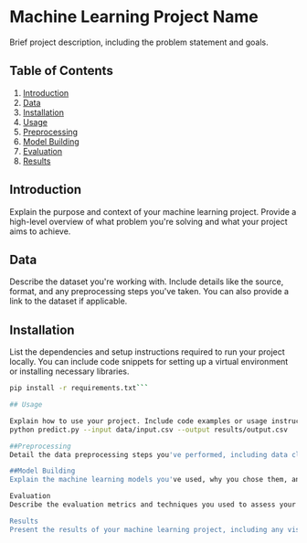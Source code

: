 # Machine Learning Project Name

Brief project description, including the problem statement and goals.

## Table of Contents

1. [Introduction](#introduction)
2. [Data](#data)
3. [Installation](#installation)
4. [Usage](#usage)
5. [Preprocessing](#preprocessing)
6. [Model Building](#model-building)
7. [Evaluation](#evaluation)
8. [Results](#results)

## Introduction

Explain the purpose and context of your machine learning project. Provide a high-level overview of what problem you're solving and what your project aims to achieve.

## Data

Describe the dataset you're working with. Include details like the source, format, and any preprocessing steps you've taken. You can also provide a link to the dataset if applicable.

## Installation

List the dependencies and setup instructions required to run your project locally. You can include code snippets for setting up a virtual environment or installing necessary libraries.

```bash
pip install -r requirements.txt```

## Usage

Explain how to use your project. Include code examples or usage instructions. If your project has command-line interfaces, describe their usage here.
python predict.py --input data/input.csv --output results/output.csv

##Preprocessing
Detail the data preprocessing steps you've performed, including data cleaning, feature engineering, and any transformations. You can include code snippets and explanations.

##Model Building
Explain the machine learning models you've used, why you chose them, and how you trained them. Provide links to relevant code files or notebooks.

Evaluation
Describe the evaluation metrics and techniques you used to assess your models' performance. Provide insights into how well your models are performing.

Results
Present the results of your machine learning project, including any visualizations or graphs. Interpret the results and discuss their implications.
